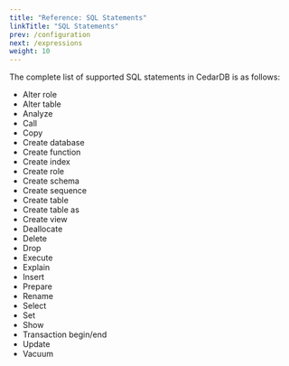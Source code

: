 ```yaml
---
title: "Reference: SQL Statements"
linkTitle: "SQL Statements"
prev: /configuration
next: /expressions
weight: 10
---
```


The complete list of supported SQL statements in CedarDB is as follows:

* Alter role
* Alter table
* Analyze
* Call
* Copy
* Create database
* Create function
* Create index
* Create role
* Create schema
* Create sequence
* Create table
* Create table as
* Create view
* Deallocate
* Delete
* Drop
* Execute
* Explain
* Insert
* Prepare
* Rename
* Select
* Set
* Show
* Transaction begin/end
* Update
* Vacuum
